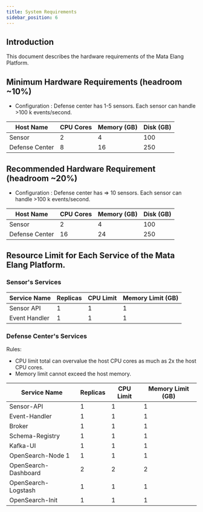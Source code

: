 ```yaml
---
title: System Requirements
sidebar_position: 6
---
```


## Introduction

This document describes the hardware requirements of the Mata Elang Platform.

## Minimum Hardware Requirements (headroom ~10%)

- Configuration : Defense center has 1-5 sensors. Each sensor can handle >100 k events/second.

| Host Name      | CPU Cores | Memory (GB) | Disk (GB) |
| -------------- | --------- | ----------- | --------- |
| Sensor         | 2         | 4           | 100       |
| Defense Center | 8         | 16          | 250       |

## Recommended Hardware Requirement (headroom ~20%)

- Configuration : Defense center has => 10 sensors. Each sensor can handle >100 k events/second.

| Host Name      | CPU Cores | Memory (GB) | Disk (GB) |
| -------------- | --------- | ----------- | --------- |
| Sensor         | 2         | 4           | 100       |
| Defense Center | 16        | 24          | 250       |

## Resource Limit for Each Service of the Mata Elang Platform.

### Sensor's Services

| Service Name  | Replicas | CPU Limit | Memory Limit (GB) |
| ------------- | -------- | --------- | ----------------- |
| Sensor API    | 1        | 1         | 1                 |
| Event Handler | 1        | 1         | 1                 |

### Defense Center's Services

Rules:

- CPU limit total can overvalue the host CPU cores as much as 2x the host CPU cores.
- Memory limit cannot exceed the host memory.

| Service Name         | Replicas | CPU Limit | Memory Limit (GB) |
| -------------------- | -------- | --------- | ----------------- |
| Sensor-API           | 1        | 1         | 1                 |
| Event-Handler        | 1        | 1         | 1                 |
| Broker               | 1        | 1         | 1                 |
| Schema-Registry      | 1        | 1         | 1                 |
| Kafka-UI             | 1        | 1         | 1                 |
| OpenSearch-Node 1    | 1        | 1         | 1                 |
| OpenSearch-Dashboard | 2        | 2         | 2                 |
| OpenSearch-Logstash  | 1        | 1         | 1                 |
| OpenSearch-Init      | 1        | 1         | 1                 |

